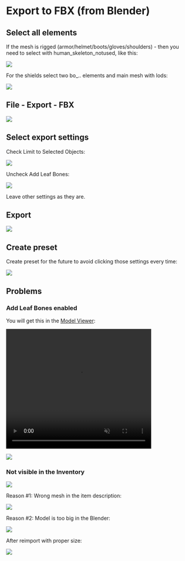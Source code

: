 # Export to FBX (from Blender)

## Select all elements

If the mesh is rigged (armor/helmet/boots/gloves/shoulders) - then you need to select with human_skeleton_notused, like this:

![](/pics/2409281004.png)

For the shields select two bo_.. elements and main mesh with lods:

![](/pics/2409281005.png)


## File - Export - FBX

![](/pics/2409281009.png)


## Select export settings

Check Limit to Selected Objects:

![](/pics/2409281011.png)

Uncheck Add Leaf Bones:

![](/pics/2409281012.png)

Leave other settings as they are.


## Export

![](/pics/2409281016.png)

## Create preset

Create preset for the future to avoid clicking those settings every time:

![](/pics/2409281017.png)


## Problems

### Add Leaf Bones enabled

You will get this in the [Model Viewer](/3d/model_viewer/):

<video width="395" height="325" controls autoplay loop muted>
    <source src="/pics/add_leaf_bones.webm" type="video/webm">
    Your browser does not support the video tag.
</video>

![](/pics/2409281039.png)


### Not visible in the Inventory

![](/pics/2411221718.png)

Reason #1: Wrong mesh in the item description:

![](/pics/2411221720.png)

Reason #2: Model is too big in the Blender:

![](/pics/2411221718b.png)

After reimport with proper size:

![](/pics/2411221718c.png)
